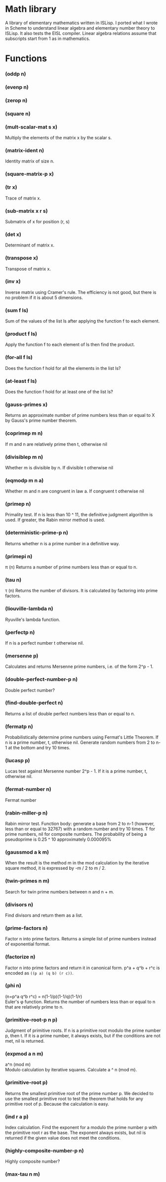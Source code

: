 # Math library
A library of elementary mathematics written in ISLisp.
I ported what I wrote in Scheme to understand linear algebra and elementary number theory to ISLisp.
It also tests the EISL compiler.
Linear algebra relations assume that subscripts start from 1 as in mathematics.

# Functions
### (oddp n)
    
### (evenp n)
    
### (zerop n)

### (square n)
    
### (mult-scalar-mat s x)
Multiply the elements of the matrix x by the scalar s.

### (matrix-ident n)
Identity matrix of size n.

### (square-matrix-p x)

### (tr x)
Trace of matrix x.

### (sub-matrix x r s)
Submatrix of x for position (r, s)

### (det x)
Determinant of matrix x.

### (transpose x)
Transpose of matrix x.

### (inv x)
Inverse matrix using Cramer's rule. The efficiency is not good, but there is no problem if it is about 5 dimensions.

### (sum f ls)
Sum of the values of the list ls after applying the function f to each element.

### (product f ls)
Apply the function f to each element of ls then find the product.

### (for-all f ls)
Does the function f hold for all the elements in the list ls? 

### (at-least f ls)
Does the function f hold for at least one of the list ls?

### (gauss-primes x)
Returns an approximate number of prime numbers less than or equal to X by Gauss's prime number theorem.

### (coprimep m n)
If m and n are relatively prime then t, otherwise nil
    
### (divisiblep m n)
Whether m is divisible by n. If divisible t otherwise nil 
   
### (eqmodp m n a)
Whether m and n are congruent in law a. If congruent t otherwise nil 
   
### (primep n)
Primality test. If n is less than 10 ^ 11, the definitive judgment algorithm is used. If greater, the Rabin mirror method is used.

### (deterministic-prime-p n)
Returns whether n is a prime number in a definitive way.

### (primepi n)
π (n) Returns a number of prime numbers less than or equal to n.
   
### (tau n)
τ (n) Returns the number of divisors. It is calculated by factoring into prime factors.

### (liouville-lambda n)
Ryuville's lambda function.

### (perfectp n)
If n is a perfect number t otherwise nil.

### (mersenne p)
Calculates and returns Mersenne prime numbers,
i.e. of the form 2^p - 1.

### (double-perfect-number-p n)
Double perfect number?

### (find-double-perfect n)
Returns a list of double perfect numbers less than or equal to n.

### (fermatp n)
Probabilistically determine prime numbers using Fermat's Little Theorem.
If n is a prime number, t, otherwise nil.
Generate random numbers from 2 to n-1 at the bottom and try 10 times.

### (lucasp p)
Lucas test against Mersenne number 2^p - 1.
If it is a prime number, t, otherwise nil.

### (fermat-number n)
Fermat number

### (rabin-miller-p n)
Rabin mirror test.
Function body:
generate a base from 2 to n-1 (however, less than or equal to 32767) with a random number and try 10 times.
T for prime numbers, nil for composite numbers.
The probability of being a pseudoprime is 0.25 ^ 10 approximately 0.000095% 

### (gaussmod a k m)
When the result is the method m in the mod calculation by the iterative square method, it is expressed by -m / 2 to m / 2.

### (twin-primes n m)
Search for twin prime numbers between n and n + m.

### (divisors n)
Find divisors and return them as a list.

### (prime-factors n)
Factor n into prime factors. Returns a simple list of prime numbers instead of exponential format.
    
### (factorize n)
Factor n into prime factors and return it in canonical form. p^a + q^b + r^c is encoded as `((p a) (q b) (r c))`.

### (phi n)
(n=p^a q^b r^c) = n(1-1/p)(1-1/q)(1-1/r)  
Euler's φ function.
Returns the number of numbers less than or equal to n that are relatively prime to n.

### (primitive-root-p n p)
Judgment of primitive roots.
If n is a primitive root modulo the prime number p, then t.
If it is a prime number, it always exists, but if the conditions are not met, nil is returned.

### (expmod a n m)
a^n (mod m)  
Modulo calculation by iterative squares.
Calculate a ^ n (mod m).

### (primitive-root p)
Returns the smallest primitive root of the prime number p.
We decided to use the smallest primitive root to test the theorem that holds for any primitive root of p.
Because the calculation is easy. 

### (ind r a p)
Index calculation.
Find the exponent for a modulo the prime number p with the primitive root r as the base.
The exponent always exists, but nil is returned if the given value does not meet the conditions.

### (highly-composite-number-p n)
Highly composite number?

### (max-tau n m)
